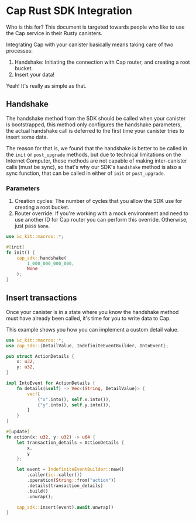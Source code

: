 # Cap Rust SDK Integration

Who is this for? This document is targeted towards people who like
to use the Cap service in their Rusty canisters.

Integrating Cap with your canister basically means taking care of two
processes:

1. Handshake: Initiating the connection with Cap router, and creating a root bucket.
2. Insert your data!

Yeah! It's really as simple as that.

## Handshake

The handshake method from the SDK should be called when your canister
is bootstrapped, this method only configures the handshake parameters,
the actual handshake call is deferred to the first time your canister
tries to insert some data.

The reason for that is, we found that the handshake is better to be
called in the `init` or `post_upgrade` methods, but due to technical
limitations on the Internet Computer, these methods are not capable
of making inter-canister calls (must be sync), so that's why our SDK's
`handshake` method is also a sync function, that can be called in either
of `init` or `post_upgrade`.

### Parameters
1. Creation cycles: The number of cycles that you allow the SDK use for creating a root bucket.
2. Router override: If you're working with a mock environment and need to use another ID for Cap router you can perform this override. Otherwise, just pass `None`.

```rust
use ic_kit::macros::*;

#[init]
fn init() {
    cap_sdk::handshake(
        1_000_000_000_000,
        None
    );
}
```

## Insert transactions

Once your canister is in a state where you know the handshake method
must have already been called, it's time for you to write data to Cap.

This example shows you how you can implement a custom detail value.

```rust
use ic_kit::macros::*;
use cap_sdk::{DetailValue, IndefiniteEventBuilder, IntoEvent};

pub struct ActionDetails {
    x: u32,
    y: u32,
}

impl IntoEvent for ActionDetails {
    fn details(&self) -> Vec<(String, DetailValue)> {
        vec![
            ("x".into(), self.x.into()),
            ("y".into(), self.y.into()),
        ]
    }
}

#[update]
fn action(x: u32, y: u32) -> u64 {
    let transaction_details = ActionDetails {
        x,
        y
    };

    let event = IndefiniteEventBuilder::new()
        .caller(ic::caller())
        .operation(String::from("action"))
        .details(transaction_details)
        .build()
        .unwrap();

    cap_sdk::insert(event).await.unwrap()
}
```